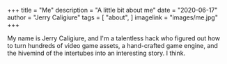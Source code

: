+++
title = "Me"
description = "A little bit about me"
date = "2020-06-17"
author = "Jerry Caligiure"
tags = [
  "about",
]
imagelink = "images/me.jpg"
+++

My name is Jerry Caligiure, and I'm a talentless hack who figured out how to turn
hundreds of video game assets, a hand-crafted game engine, and the hivemind of
the intertubes into an interesting story. I think.

